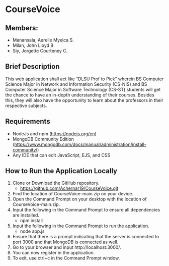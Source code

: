 # CourseVoice

## Members:
- Manansala, Aerelle Myeica S.
- Milan, John Lloyd B.
- Siy, Jorgette Courteney C.

## Brief Description
This web application shall act like “DLSU Prof to Pick” wherein BS Computer Science Major in Network and Information Security (CS-NIS) and BS Computer Science Major in Software Technology (CS-ST) students will get the chance to have an in-depth understanding of their courses. Besides this, they will also have the opportunity to learn about the professors in their respective subjects.

## Requirements
- NodeJs and npm (https://nodejs.org/en)
- MongoDB Community Edition (https://www.mongodb.com/docs/manual/administration/install-community/)
- Any IDE that can edit JavaScript, EJS, and CSS

## How to Run the Application Locally
1. Clone or Download the GitHub repository.
    -  https://github.com/Achernar19/CourseVoice.git
2. Find the location of CourseVoice-main.zip on your device.
3. Open the Command Prompt on your desktop with the location of CourseVoice-main.zip.
4. Input the following in the Command Prompt to ensure all dependencies are installed.
    - npm install
5. Input the following in the Command Prompt to run the application.
    - node app.js 
6. Ensure that there is a prompt indicating that the server is connected to port 3000 and that MongoDB is connected as well.
7. Go to your browser and input http://localhost:3000/.
8. You can now register in the application.
9. To exit, use ctrl+c in the Command Prompt window.
